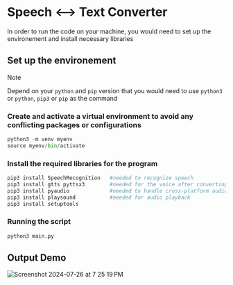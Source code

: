# Speech <--> Text Converter

In order to run the code on your machine, you would need to set up the environement and install necessary libraries

## Set up the environement
> [!NOTE]  
> Depend on your ```python``` and ```pip``` version that you would need to use ```python3``` or ```python```, ```pip3``` or ```pip``` as the command
>
> 


### Create and activate a virtual environment to avoid any conflicting packages or configurations
```python
python3 -m venv myenv
source myenv/bin/activate
```


### Install the required libraries for the program 
```python
pip3 install SpeechRecognition   #needed to recognize speech
pip3 install gtts pyttsx3        #needed for the voice after converting to speech
pip3 install pyaudio             #needed to handle cross-platform audio input/output
pip3 install playsound           #needed for audio playback
pip3 install setuptools
```

### Running the script 

```python
python3 main.py
```


## Output Demo
![Screenshot 2024-07-26 at 7 25 19 PM](https://github.com/user-attachments/assets/96e5e788-197d-4dad-8aa8-e16488135fa6)
